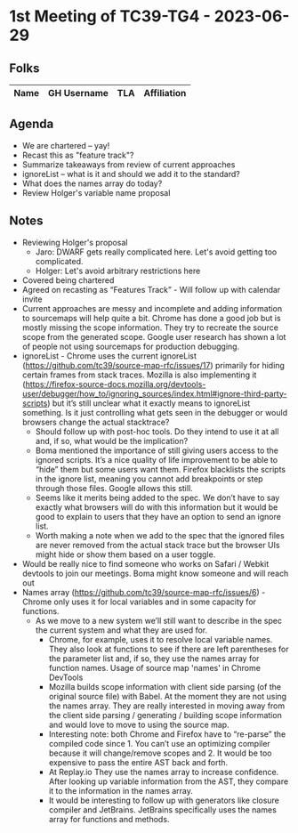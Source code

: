 # 1st Meeting of TC39-TG4 - 2023-06-29

## Folks

| Name | GH Username | TLA | Affiliation |
| ---- | ----------- | --- | ----------- |

## Agenda

- We are chartered – yay!
- Recast this as "feature track"?
- Summarize takeaways from review of current approaches
- ignoreList – what is it and should we add it to the standard?
- What does the names array do today?
- Review Holger's variable name proposal

## Notes

- Reviewing Holger's proposal
  - Jaro: DWARF gets really complicated here. Let's avoid getting too complicated.
  - Holger: Let's avoid arbitrary restrictions here
- Covered being chartered
- Agreed on recasting as “Features Track” - Will follow up with calendar invite
- Current approaches are messy and incomplete and adding information to sourcemaps will help quite a bit. Chrome has done a good job but is mostly missing the scope information. They try to recreate the source scope from the generated scope. Google user research has shown a lot of people not using sourcemaps for production debugging.
- ignoreList - Chrome uses the current ignoreList (https://github.com/tc39/source-map-rfc/issues/17) primarily for hiding certain frames from stack traces. Mozilla is also implementing it (https://firefox-source-docs.mozilla.org/devtools-user/debugger/how_to/ignoring_sources/index.html#ignore-third-party-scripts) but it’s still unclear what it exactly means to ignoreList something. Is it just controlling what gets seen in the debugger or would browsers change the actual stacktrace?
  - Should follow up with post-hoc tools. Do they intend to use it at all and, if so, what would be the implication?
  - Boma mentioned the importance of still giving users access to the ignored scripts. It’s a nice quality of life improvement to be able to “hide” them but some users want them. Firefox blacklists the scripts in the ignore list, meaning you cannot add breakpoints or step through those files. Google allows this still.
  - Seems like it merits being added to the spec. We don’t have to say exactly what browsers will do with this information but it would be good to explain to users that they have an option to send an ignore list.
  - Worth making a note when we add to the spec that the ignored files are never removed from the actual stack trace but the browser UIs might hide or show them based on a user toggle.
- Would be really nice to find someone who works on Safari / Webkit devtools to join our meetings. Boma might know someone and will reach out
- Names array (https://github.com/tc39/source-map-rfc/issues/6) - Chrome only uses it for local variables and in some capacity for functions.
  - As we move to a new system we’ll still want to describe in the spec the current system and what they are used for.
    - Chrome, for example, uses it to resolve local variable names. They also look at functions to see if there are left parentheses for the parameter list and, if so, they use the names array for function names. Usage of source map 'names' in Chrome DevTools
    - Mozilla builds scope information with client side parsing (of the original source file) with Babel. At the moment they are not using the names array. They are really interested in moving away from the client side parsing / generating / building scope information and would love to move to using the source map.
    - Interesting note: both Chrome and Firefox have to “re-parse” the compiled code since 1. You can’t use an optimizing compiler because it will change/remove scopes and 2. It would be too expensive to pass the entire AST back and forth.
    - At Replay.io They use the names array to increase confidence. After looking up variable information from the AST, they compare it to the information in the names array.
    - It would be interesting to follow up with generators like closure compiler and JetBrains. JetBrains specifically uses the names array for functions and methods.
